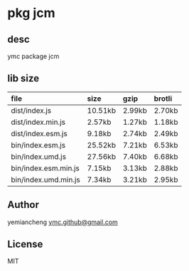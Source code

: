# pkg jcm

## desc
ymc package jcm

## lib size  
file | size | gzip | brotli
:---- | :---- | :---- | :----
dist/index.js | 10.51kb | 2.99kb | 2.70kb
dist/index.min.js | 2.57kb | 1.27kb | 1.18kb
dist/index.esm.js | 9.18kb | 2.74kb | 2.49kb
bin/index.esm.js | 25.52kb | 7.21kb | 6.53kb
bin/index.umd.js | 27.56kb | 7.40kb | 6.68kb
bin/index.esm.min.js | 7.15kb | 3.13kb | 2.88kb
bin/index.umd.min.js | 7.34kb | 3.21kb | 2.95kb

## Author
yemiancheng <ymc.github@gmail.com>

## License
MIT